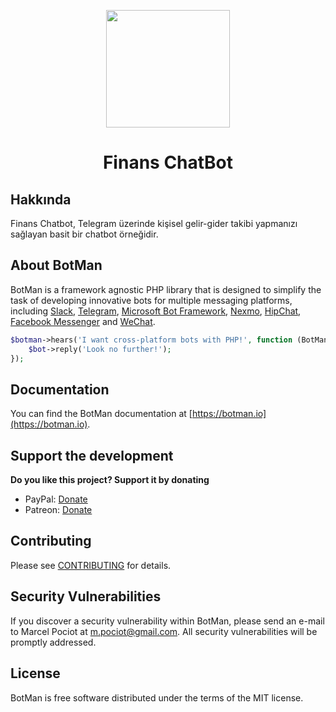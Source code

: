 <p align="center"><img height="188" width="198" src="https://botman.io/img/botman.png"></p>
<h1 align="center">Finans ChatBot</h1>

## Hakkında

Finans Chatbot, Telegram üzerinde kişisel gelir-gider takibi yapmanızı sağlayan basit bir chatbot örneğidir.

## About BotMan

BotMan is a framework agnostic PHP library that is designed to simplify the task of developing innovative bots for multiple messaging platforms, including [Slack](https://slack.com), [Telegram](https://telegram.org), [Microsoft Bot Framework](https://dev.botframework.com), [Nexmo](https://www.nexmo.com), [HipChat](https://www.hipchat.com), [Facebook Messenger](https://www.messenger.com) and [WeChat](https://web.wechat.com).

```php
$botman->hears('I want cross-platform bots with PHP!', function (BotMan $bot) {
    $bot->reply('Look no further!');
});
```

## Documentation

You can find the BotMan documentation at [https://botman.io](https://botman.io).

## Support the development
**Do you like this project? Support it by donating**

- PayPal: [Donate](https://www.paypal.com/cgi-bin/webscr?cmd=_donations&business=m%2epociot%40googlemail%2ecom&lc=CY&item_name=BotMan&no_note=0&currency_code=EUR&bn=PP%2dDonationsBF%3abtn_donateCC_LG%2egif%3aNonHostedGuest)
- Patreon: [Donate](https://www.patreon.com/botman)

## Contributing

Please see [CONTRIBUTING](CONTRIBUTING.md) for details.

## Security Vulnerabilities

If you discover a security vulnerability within BotMan, please send an e-mail to Marcel Pociot at m.pociot@gmail.com. All security vulnerabilities will be promptly addressed.

## License

BotMan is free software distributed under the terms of the MIT license.
 
